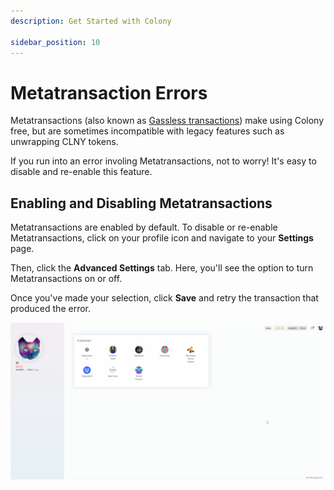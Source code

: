```yaml
---
description: Get Started with Colony

sidebar_position: 10
---
```


# Metatransaction Errors

Metatransactions (also known as [Gassless transactions](../advanced-features/gasless-transactions.md)) make using Colony free, but are sometimes incompatible with legacy features such as unwrapping CLNY tokens. 

If you run into an error involing Metatransactions, not to worry! It's easy to disable and re-enable this feature. 

## Enabling and Disabling Metatransactions

Metatransactions are enabled by default. To disable or re-enable Metatransactions, click on your profile icon and navigate to your **Settings** page. 

Then, click the **Advanced Settings** tab. Here, you'll see the option to turn Metatransactions on or off. 

Once you've made your selection, click **Save** and retry the transaction that produced the error. 

![](../assets/disable-metatransactions.gif)